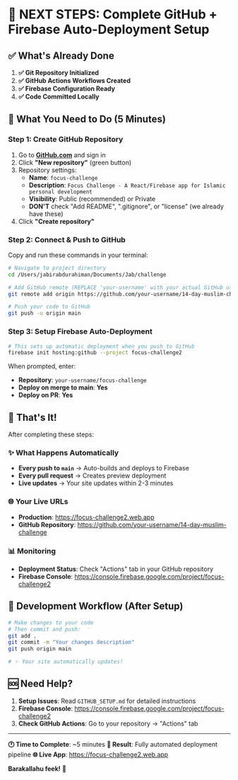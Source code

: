 # 🚀 NEXT STEPS: Complete GitHub + Firebase Auto-Deployment Setup

## ✅ What's Already Done

1. **✅ Git Repository Initialized**
2. **✅ GitHub Actions Workflows Created**
3. **✅ Firebase Configuration Ready**
4. **✅ Code Committed Locally**

## 🎯 What You Need to Do (5 Minutes)

### Step 1: Create GitHub Repository
1. Go to **[GitHub.com](https://github.com)** and sign in
2. Click **"New repository"** (green button)
3. Repository settings:
   - **Name**: `focus-challenge`
   - **Description**: `Focus Challenge - A React/Firebase app for Islamic personal development`
   - **Visibility**: Public (recommended) or Private
   - **DON'T** check "Add README", ".gitignore", or "license" (we already have these)
4. Click **"Create repository"**

### Step 2: Connect & Push to GitHub
Copy and run these commands in your terminal:

```bash
# Navigate to project directory
cd /Users/jabirabdurahiman/Documents/Jab/challenge

# Add GitHub remote (REPLACE 'your-username' with your actual GitHub username)
git remote add origin https://github.com/your-username/14-day-muslim-challenge.git

# Push your code to GitHub
git push -u origin main
```

### Step 3: Setup Firebase Auto-Deployment
```bash
# This sets up automatic deployment when you push to GitHub
firebase init hosting:github --project focus-challenge2
```

When prompted, enter:
- **Repository**: `your-username/focus-challenge`
- **Deploy on merge to main**: **Yes**
- **Deploy on PR**: **Yes**

## 🎉 That's It!

After completing these steps:

### ✨ What Happens Automatically
- **Every push to `main`** → Auto-builds and deploys to Firebase
- **Every pull request** → Creates preview deployment
- **Live updates** → Your site updates within 2-3 minutes

### 🌐 Your Live URLs
- **Production**: https://focus-challenge2.web.app
- **GitHub Repository**: https://github.com/your-username/14-day-muslim-challenge

### 📊 Monitoring
- **Deployment Status**: Check "Actions" tab in your GitHub repository
- **Firebase Console**: https://console.firebase.google.com/project/focus-challenge2

## 🔄 Development Workflow (After Setup)

```bash
# Make changes to your code
# Then commit and push:
git add .
git commit -m "Your changes description"
git push origin main

# ✨ Your site automatically updates!
```

## 🆘 Need Help?

1. **Setup Issues**: Read `GITHUB_SETUP.md` for detailed instructions
2. **Firebase Console**: https://console.firebase.google.com/project/focus-challenge2
3. **Check GitHub Actions**: Go to your repository → "Actions" tab

---

**🕐 Time to Complete**: ~5 minutes
**🎯 Result**: Fully automated deployment pipeline
**🌐 Live App**: https://focus-challenge2.web.app

**Barakallahu feek!** 🤲